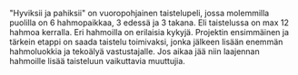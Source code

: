 "Hyviksii ja pahiksii" on vuoropohjainen taistelupeli, jossa molemmilla puolilla on 6 hahmopaikkaa,
3 edessä ja 3 takana. Eli taistelussa on max 12 hahmoa kerralla. Eri hahmoilla on erilaisia kykyjä.
Projektin ensimmäinen ja tärkein etappi on saada taistelu toimivaksi, jonka jälkeen lisään enemmän
hahmoluokkia ja tekoälyä vastustajalle. Jos aikaa jää niin laajennan hahmoille lisää taisteluun
vaikuttavia muuttujia.
